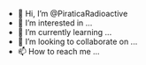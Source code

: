 - 👋 Hi, I’m @PiraticaRadioactive
- 👀 I’m interested in ...
- 🌱 I’m currently learning ...
- 💞️ I’m looking to collaborate on ...
- 📫 How to reach me ...

<!---
PiraticaRadioactive/PiraticaRadioactive is a ✨ special ✨ repository because its `README.md` (this file) appears on your GitHub profile.
You can click the Preview link to take a look at your changes.
--->
